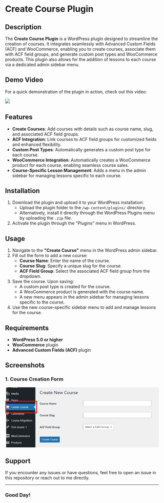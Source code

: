 # Create Course Plugin

## Description

The **Create Course Plugin** is a WordPress plugin designed to streamline the creation of courses. It integrates seamlessly with Advanced Custom Fields (ACF) and WooCommerce, enabling you to create courses, associate them with ACF field groups, and generate custom post types and WooCommerce products. This plugin also allows for the addition of lessons to each course via a dedicated admin sidebar menu.

## Demo Video

For a quick demonstration of the plugin in action, check out this video:

[<img src="https://img.youtube.com/vi/djIglDOujIo/0.jpg">](https://www.youtube.com/watch?v=djIglDOujIo)

## Features

- **Create Courses**: Add courses with details such as course name, slug, and associated ACF field groups.
- **ACF Integration**: Link courses to ACF field groups for customized fields and enhanced flexibility.
- **Custom Post Types**: Automatically generates a custom post type for each course.
- **WooCommerce Integration**: Automatically creates a WooCommerce product for each course, enabling seamless course sales.
- **Course-Specific Lesson Management**: Adds a menu in the admin sidebar for managing lessons specific to each course.

## Installation

1. Download the plugin and upload it to your WordPress installation:
   - Upload the plugin folder to the `/wp-content/plugins/` directory.
   - Alternatively, install it directly through the WordPress Plugins menu by uploading the `.zip` file.
2. Activate the plugin through the "Plugins" menu in WordPress.

## Usage

1. Navigate to the **"Create Course"** menu in the WordPress admin sidebar.
2. Fill out the form to add a new course:
   - **Course Name**: Enter the name of the course.
   - **Course Slug**: Specify a unique slug for the course.
   - **ACF Field Group**: Select the associated ACF field group from the dropdown.
3. Save the course. Upon saving:
   - A custom post type is created for the course.
   - A WooCommerce product is generated with the course name.
   - A new menu appears in the admin sidebar for managing lessons specific to the course.
4. Use the new course-specific sidebar menu to add and manage lessons for the course.

## Requirements

- **WordPress 5.0 or higher**
- **WooCommerce** plugin
- **Advanced Custom Fields (ACF)** plugin

## Screenshots

### 1. Course Creation Form

<img src="https://github.com/sanjoydas123/wordpress-course-create/blob/main/Screenshot%20course%20create.png">

## Support

If you encounter any issues or have questions, feel free to open an issue in this repository or reach out to me directly.

---

### Good Day!
